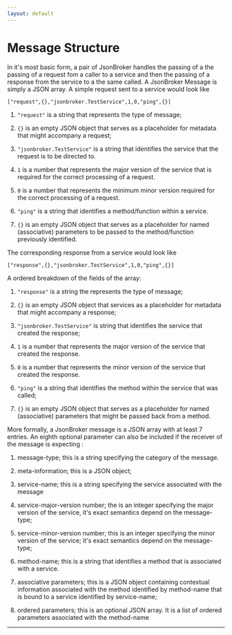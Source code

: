 ```yaml
---
layout: default
---
```




Message Structure
=================

In it's most basic form, a pair of JsonBroker handles the passing of a
the passing of a request fom a caller to a service and then the passing
of a response from the service to a the same called. A JsonBroker
Message is simply a JSON array. A simple request sent to a service would
look like

    ["request",{},"jsonbroker.TestService",1,0,"ping",{}]

1.  `"request"` is a string that represents the type of message;

2.  `{}` is an empty JSON object that serves as a placeholder for
    metadata that might accompany a request;

3.  `"jsonbroker.TestService"` is a string that identifies the service
    that the request is to be directed to.

4.  `1` is a number that represents the major version of the service
    that is required for the correct processing of a request.

5.  `0` is a number that represents the minimum minor version required
    for the correct processing of a request.

6.  `"ping"` is a string that identifies a method/function within a
    service.

7.  `{}` is an empty JSON object that serves as a placeholder for named
    (associative) parameters to be passed to the method/function
    previously identified.

The corresponding response from a service would look like

    ["response",{},"jsonbroker.TestService",1,0,"ping",{}]

A ordered breakdown of the fields of the array:

1.  `"response"` is a string the represents the type of message;

2.  `{}` is an empty JSON object that services as a placeholder for
    metadata that might accompany a response;

3.  `"jsonbroker.TestService"` is string that identifies the service
    that created the response;

4.  `1` is a number that represents the major version of the service
    that created the response.

5.  `0` is a number that represents the minor version of the service
    that created the response.

6.  `"ping"` is a string that identifies the method within the service
    that was called;

7.  `{}` is an empty JSON object that serves as a placeholder for named
    (associative) parameters that might be passed back from a method.

More formally, a JsonBroker message is a JSON array with at least 7
entries. An eighth optional parameter can also be included if the
receiver of the message is expecting :

1.  message-type; this is a string specifying the category of the
    message.

2.  meta-information; this is a JSON object;

3.  service-name; this is a string specifying the service associated
    with the message

4.  service-major-version number; the is an integer specifying the major
    version of the service, it's exact semantics depend on the
    message-type;

5.  service-minor-version number; this is an integer specifying the
    minor version of the service; it's exact semantics depend on the
    message-type;

6.  method-name; this is a string that identifies a method that is
    associated with a service.

7.  associative parameters; this is a JSON object containing contextual
    information associated with the method identified by method-name
    that is bound to a service identified by service-name;

8.  ordered parameters; this is an optional JSON array. It is a list of
    ordered parameters associated with the method-name

----
